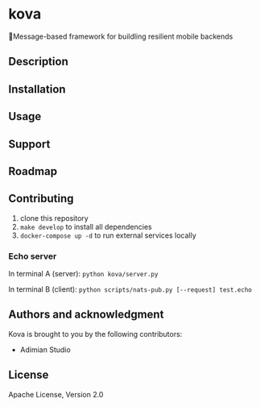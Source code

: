 # kova

🔨Message-based framework for buildling resilient mobile backends

## Description

## Installation

## Usage

## Support

## Roadmap

## Contributing

1. clone this repository
2. `make develop` to install all dependencies
3. `docker-compose up -d` to run external services locally

### Echo server

In terminal A (server): `python kova/server.py`

In terminal B (client): `python scripts/nats-pub.py [--request] test.echo`

## Authors and acknowledgment
Kova is brought to you by the following contributors:
- Adimian Studio

## License
Apache License, Version 2.0
